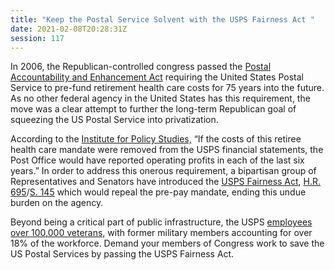 ```yaml
---
title: "Keep the Postal Service Solvent with the USPS Fairness Act "
date: 2021-02-08T20:28:31Z
session: 117
---
```

In 2006, the Republican-controlled congress passed the [Postal Accountability and Enhancement Act](https://en.wikipedia.org/wiki/Postal_Accountability_and_Enhancement_Act) requiring the United States Postal Service to pre-fund retirement health care costs for 75 years into the future. As no other federal agency in the United States has this requirement, the move was a clear attempt to further the long-term Republican goal of squeezing the US Postal Service into privatization.

According to the [Institute for Policy Studies,](https://ips-dc.org/how-congress-manufactured-a-postal-crisis-and-how-to-fix-it/) “If the costs of this retiree health care mandate were removed from the USPS financial statements, the Post Office would have reported operating profits in each of the last six years.” In order to address this onerous requirement,  a bipartisan group of Representatives and Senators have introduced the [USPS Fairness Act](https://www.nbcnews.com/politics/congress/lawmakers-aim-dissolve-draconian-law-placed-heavy-financial-burden-postal-n1256497), [H.R. 695](https://www.congress.gov/bill/117th-congress/house-bill/695)/[S. 145](https://www.congress.gov/bill/117th-congress/senate-bill/145) which would repeal the pre-pay mandate, ending this undue burden on the agency. 

Beyond being a critical part of public infrastructure, the USPS [employees over 100,000 veterans,](https://inequality.org/research/usps-veterans/) with former military members accounting for over 18% of the workforce. Demand your members of Congress work to save the US Postal Services by passing the USPS Fairness Act.
